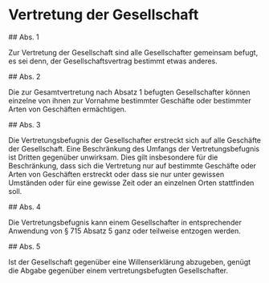 # Vertretung der Gesellschaft



\#\# Abs. 1

 Zur Vertretung der Gesellschaft sind alle Gesellschafter gemeinsam befugt, es sei denn, der Gesellschaftsvertrag bestimmt etwas anderes.

\#\# Abs. 2

 Die zur Gesamtvertretung nach Absatz 1 befugten Gesellschafter können einzelne von ihnen zur Vornahme bestimmter Geschäfte oder bestimmter Arten von Geschäften ermächtigen.

\#\# Abs. 3

 Die Vertretungsbefugnis der Gesellschafter erstreckt sich auf alle Geschäfte der Gesellschaft. Eine Beschränkung des Umfangs der Vertretungsbefugnis ist Dritten gegenüber unwirksam. Dies gilt insbesondere für die Beschränkung, dass sich die Vertretung nur auf bestimmte Geschäfte oder Arten von Geschäften erstreckt oder dass sie nur unter gewissen Umständen oder für eine gewisse Zeit oder an einzelnen Orten stattfinden soll.

\#\# Abs. 4

 Die Vertretungsbefugnis kann einem Gesellschafter in entsprechender Anwendung von § 715 Absatz 5 ganz oder teilweise entzogen werden.

\#\# Abs. 5

 Ist der Gesellschaft gegenüber eine Willenserklärung abzugeben, genügt die Abgabe gegenüber einem vertretungsbefugten Gesellschafter. 

